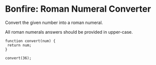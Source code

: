 # Bonfire: Roman Numeral Converter

Convert the given number into a roman numeral.

All roman numerals answers should be provided in upper-case.

```
function convert(num) {
 return num;
}

convert(36);
```